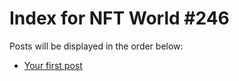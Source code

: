 # Index for NFT World #246
Posts will be displayed in the order below:

- [Your first post](./001-first.md)

